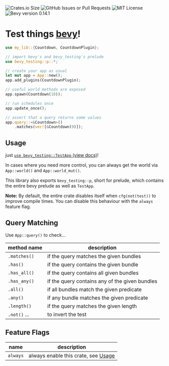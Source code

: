 ![Crates.io Size](https://img.shields.io/crates/size/bevy_testing?label=size)
![GitHub Issues or Pull Requests](https://img.shields.io/github/issues-pr/bnjmn21/bevy_testing)
![MIT License](https://img.shields.io/crates/l/bevy_testing)
![Bevy version 0.14.1](https://img.shields.io/badge/bevy-0.14.1-green)

# Test things [bevy](https://bevyengine.org/)!

```rust
use my_lib::{Countdown, CountdownPlugin};

// import bevy's and bevy_testing's prelude
use bevy_testing::p::*;

// create your app as usual
let mut app = App::new();
app.add_plugins(CountdownPlugin);

// useful world methods are exposed
app.spawn(Countdown(10));

// run schedules once
app.update_once();

// assert that a query returns some values
app.query::<&Countdown>()
    .matches(vec![&Countdown(9)]);
```

## Usage

just [`use bevy_testing::TestApp` (view docs)](https://docs.rs/bevy_testing)!

In cases where you need more control, you can always get the world via
`App::world()` and `App::world_mut()`.

This library also exports `bevy_testing::p`, short for prelude, which contains the entire bevy prelude as well as `TestApp`.

**Note:** By default, the entire crate disables itself when `cfg(not(test))` to improve compile times.
You can disable this behaviour with the `always` feature flag.

## Query Matching

Use `App::query()` to check...

method name      | description
-----------------|--
`.matches()`     | if the query matches the given bundles
`.has()`         | if the query contains the given bundle
`.has_all()`     | if the query contains all given bundles
`.has_any()`     | if the query contains any of the given bundles
`.all()`         | if all bundles match the given predicate
`.any()`         | if any bundle matches the given predicate
`.length()`      | if the query matches the given length
`.not()` ...     | to invert the test

## Feature Flags

name     | description
---------|--------
`always` | always enable this crate, see [Usage](#usage)